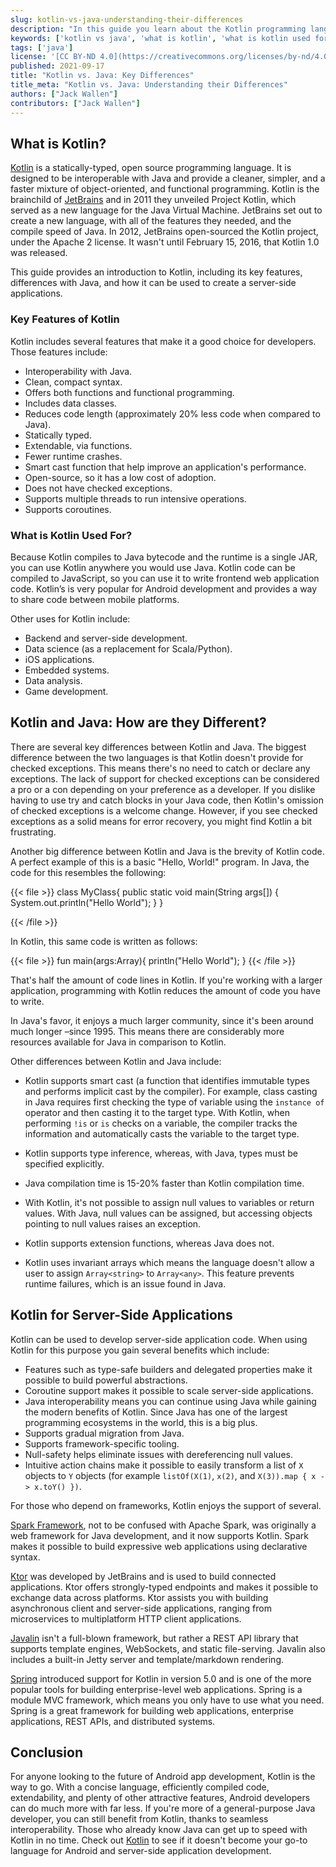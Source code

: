 ```yaml
---
slug: kotlin-vs-java-understanding-their-differences
description: "In this guide you learn about the Kotlin programming language and how it's different from Java."
keywords: ['kotlin vs java', 'what is kotlin', 'what is kotlin used for']
tags: ['java']
license: '[CC BY-ND 4.0](https://creativecommons.org/licenses/by-nd/4.0)'
published: 2021-09-17
title: "Kotlin vs. Java: Key Differences"
title_meta: "Kotlin vs. Java: Understanding their Differences"
authors: ["Jack Wallen"]
contributors: ["Jack Wallen"]
---
```


## What is Kotlin?

[Kotlin](https://kotlinlang.org/) is a statically-typed, open source programming language. It is designed to be interoperable with Java and provide a cleaner, simpler, and a faster mixture of object-oriented, and functional programming. Kotlin is the brainchild of [JetBrains](https://www.jetbrains.com/) and in 2011 they unveiled Project Kotlin, which served as a new language for the Java Virtual Machine. JetBrains set out to create a new language, with all of the features they needed, and the compile speed of Java. In 2012, JetBrains open-sourced the Kotlin project, under the Apache 2 license. It wasn't until February 15, 2016, that Kotlin 1.0 was released.

This guide provides an introduction to Kotlin, including its key features, differences with Java, and how it can be used to create a server-side applications.

### Key Features of Kotlin

Kotlin includes several features that make it a good choice for developers. Those features include:

- Interoperability with Java.
- Clean, compact syntax.
- Offers both functions and functional programming.
- Includes data classes.
- Reduces code length (approximately 20% less code when compared to Java).
- Statically typed.
- Extendable, via functions.
- Fewer runtime crashes.
- Smart cast function that help improve an application's performance.
- Open-source, so it has a low cost of adoption.
- Does not have checked exceptions.
- Supports multiple threads to run intensive operations.
- Supports coroutines.

### What is Kotlin Used For?

Because Kotlin compiles to Java bytecode and the runtime is a single JAR, you can use Kotlin anywhere you would use Java. Kotlin code can be compiled to JavaScript, so you can use it to write frontend web application code. Kotlin’s is very popular for Android development and provides a way to share code between mobile platforms.

Other uses for Kotlin include:

- Backend and server-side development.
- Data science (as a replacement for Scala/Python).
- iOS applications.
- Embedded systems.
- Data analysis.
- Game development.

## Kotlin and Java: How are they Different?

There are several key differences between Kotlin and Java. The biggest difference between the two languages is that Kotlin doesn't provide for checked exceptions. This means there's no need to catch or declare any exceptions. The lack of support for checked exceptions can be considered a pro or a con depending on your preference as a developer. If you dislike having to use try and catch blocks in your Java code, then Kotlin's omission of checked exceptions is a welcome change. However, if you see checked exceptions as a solid means for error recovery, you might find Kotlin a bit frustrating.

Another big difference between Kotlin and Java is the brevity of Kotlin code. A perfect example of this is a basic "Hello, World!" program. In Java, the code for this resembles the following:

{{< file >}}
class MyClass{
  public static void main(String args[])
  {
      System.out.println("Hello World");
  }
}

{{< /file >}}

In Kotlin, this same code is written as follows:

{{< file >}}
fun main(args:Array){
  println("Hello World");
}
{{< /file >}}

That's half the amount of code lines in Kotlin. If you're working with a larger application, programming with Kotlin reduces the amount of code you have to write.

In Java's favor, it enjoys a much larger community, since it's been around much longer –since 1995. This means there are considerably more resources available for Java in comparison to Kotlin.

Other differences between Kotlin and Java include:

- Kotlin supports smart cast (a function that identifies immutable types and performs implicit cast by the compiler). For example, class casting in Java requires first checking the type of variable using the `instance of` operator and then casting it to the target type. With Kotlin, when performing `!is` or `is` checks on a variable, the compiler tracks the information and automatically casts the variable to the target type.

- Kotlin supports type inference, whereas, with Java, types must be specified explicitly.

- Java compilation time is 15-20% faster than Kotlin compilation time.

- With Kotlin, it's not possible to assign null values to variables or return values. With Java, null values can be assigned, but accessing objects pointing to null values raises an exception.

- Kotlin supports extension functions, whereas Java does not.

- Kotlin uses invariant arrays which means the language doesn't allow a user to assign `Array<string>` to `Array<any>`. This feature prevents runtime failures, which is an issue found in Java.

## Kotlin for Server-Side Applications

Kotlin can be used to develop server-side application code. When using Kotlin for this purpose you gain several benefits which include:

- Features such as type-safe builders and delegated properties make it possible to build powerful abstractions.
- Coroutine support makes it possible to scale server-side applications.
- Java interoperability means you can continue using Java while gaining the modern benefits of Kotlin. Since Java has one of the largest programming ecosystems in the world, this is a big plus.
- Supports gradual migration from Java.
- Supports framework-specific tooling.
- Null-safety helps eliminate issues with dereferencing null values.
- Intuitive action chains make it possible to easily transform a list of `X` objects to `Y` objects (for example `listOf(X(1)`, `x(2)`, and `X(3)).map { x -> x.toY() })`.

For those who depend on frameworks, Kotlin enjoys the support of several.

[Spark Framework](https://sparkjava.com/), not to be confused with Apache Spark, was originally a web framework for Java development, and it now supports Kotlin. Spark makes it possible to build expressive web applications using declarative syntax.

[Ktor](https://ktor.io/) was developed by JetBrains and is used to build connected applications. Ktor offers strongly-typed endpoints and makes it possible to exchange data across platforms. Ktor assists you with building asynchronous client and server-side applications, ranging from microservices to multiplatform HTTP client applications.

[Javalin](https://javalin.io) isn't a full-blown framework, but rather a REST API library that supports template engines, WebSockets, and static file-serving. Javalin also includes a built-in Jetty server and template/markdown rendering.

[Spring](https://spring.io/) introduced support for Kotlin in version 5.0 and is one of the more popular tools for building enterprise-level web applications. Spring is a module MVC framework, which means you only have to use what you need. Spring is a great framework for building web applications, enterprise applications, REST APIs, and distributed systems.

## Conclusion

For anyone looking to the future of Android app development, Kotlin is the way to go. With a concise language, efficiently compiled code, extendability, and plenty of other attractive features, Android developers can do much more with far less. If you're more of a general-purpose Java developer, you can still benefit from Kotlin, thanks to seamless interoperability. Those who already know Java can get up to speed with Kotlin in no time. Check out [Kotlin](https://kotlinlang.org/) to see if it doesn't become your go-to language for Android and server-side application development.
